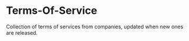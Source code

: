 # Terms-Of-Service
Collection of terms of services from companies, updated when new ones are released.
